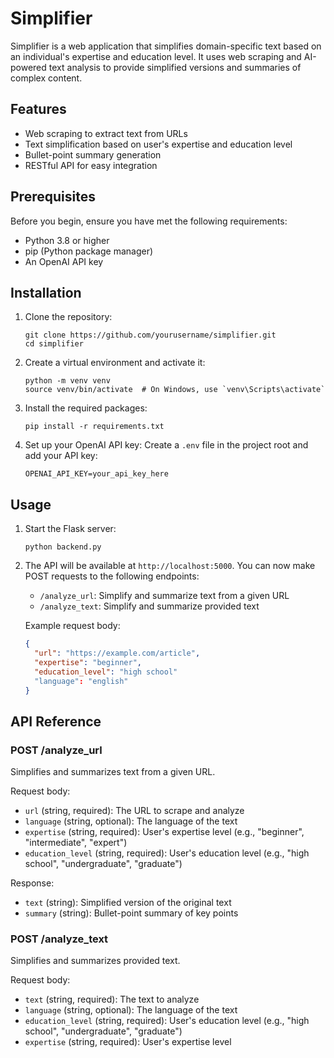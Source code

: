 # Simplifier

Simplifier is a web application that simplifies domain-specific text based on an individual's expertise and education level. It uses web scraping and AI-powered text analysis to provide simplified versions and summaries of complex content.

## Features

- Web scraping to extract text from URLs
- Text simplification based on user's expertise and education level
- Bullet-point summary generation
- RESTful API for easy integration

## Prerequisites

Before you begin, ensure you have met the following requirements:

- Python 3.8 or higher
- pip (Python package manager)
- An OpenAI API key

## Installation

1. Clone the repository:
   ```
   git clone https://github.com/yourusername/simplifier.git
   cd simplifier
   ```

2. Create a virtual environment and activate it:
   ```
   python -m venv venv
   source venv/bin/activate  # On Windows, use `venv\Scripts\activate`
   ```

3. Install the required packages:
   ```
   pip install -r requirements.txt
   ```

4. Set up your OpenAI API key:
   Create a `.env` file in the project root and add your API key:
   ```
   OPENAI_API_KEY=your_api_key_here
   ```

## Usage

1. Start the Flask server:
   ```
   python backend.py
   ```

2. The API will be available at `http://localhost:5000`. You can now make POST requests to the following endpoints:

   - `/analyze_url`: Simplify and summarize text from a given URL
   - `/analyze_text`: Simplify and summarize provided text

   Example request body:
   ```json
   {
     "url": "https://example.com/article",
     "expertise": "beginner",
     "education_level": "high school"
     "language": "english"
   }
   ```

## API Reference

### POST /analyze_url

Simplifies and summarizes text from a given URL.

Request body:
- `url` (string, required): The URL to scrape and analyze
- `language` (string, optional): The language of the text
- `expertise` (string, required): User's expertise level (e.g., "beginner", "intermediate", "expert")
- `education_level` (string, required): User's education level (e.g., "high school", "undergraduate", "graduate")

Response:
- `text` (string): Simplified version of the original text
- `summary` (string): Bullet-point summary of key points

### POST /analyze_text

Simplifies and summarizes provided text.

Request body:
- `text` (string, required): The text to analyze
- `language` (string, optional): The language of the text 
- `education_level` (string, required): User's education level (e.g., "high school", "undergraduate", "graduate")
- `expertise` (string, required): User's expertise level
